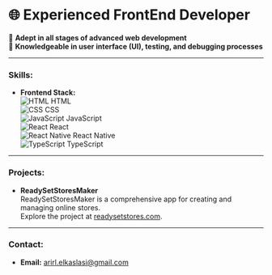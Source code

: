 # 🌐 **Experienced FrontEnd Developer**

🔹 **Adept in all stages of advanced web development**  
🔹 **Knowledgeable in user interface (UI), testing, and debugging processes**

---

### **Skills:**
- **Frontend Stack:**  
  ![HTML](https://via.placeholder.com/20x20?text=HTML) HTML  
  ![CSS](https://via.placeholder.com/20x20?text=CSS) CSS  
  ![JavaScript](https://via.placeholder.com/20x20?text=JS) JavaScript  
  ![React](https://via.placeholder.com/20x20?text=React) React  
  ![React Native](https://via.placeholder.com/20x20?text=ReactNative) React Native  
  ![TypeScript](https://via.placeholder.com/20x20?text=TS) TypeScript  

---

### **Projects:**
- **ReadySetStoresMaker**  
  ReadySetStoresMaker is a comprehensive app for creating and managing online stores.  
  Explore the project at [readysetstores.com](https://readysetstores.com).

---

### **Contact:**
- **Email:** [arirl.elkaslasi@gmail.com](mailto:arirl.elkaslasi@gmail.com)
